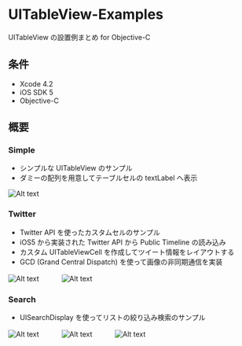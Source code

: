UITableView-Examples
====================

UITableView の設置例まとめ for Objective-C

条件
---------------
 * Xcode 4.2
 * iOS SDK 5
 * Objective-C

概要
---------------
### Simple
 * シンプルな UITableView のサンプル
 * ダミーの配列を用意してテーブルセルの textLabel へ表示

  ![Alt text](https://raw.github.com/syake/UITableView-Examples/master/assets/simple_01.png)

### Twitter
 * Twitter API を使ったカスタムセルのサンプル
 * iOS5 から実装された Twitter API から Public Timeline の読み込み
 * カスタム UITableViewCell を作成してツイート情報をレイアウトする
 * GCD (Grand Central Dispatch) を使って画像の非同期通信を実装

  ![Alt text](https://raw.github.com/syake/UITableView-Examples/master/assets/twitter_01.png)　　　
  ![Alt text](https://raw.github.com/syake/UITableView-Examples/master/assets/twitter_02.png)

### Search
 * UISearchDisplay を使ってリストの絞り込み検索のサンプル

  ![Alt text](https://raw.github.com/syake/UITableView-Examples/master/assets/search_01.png)　　　
  ![Alt text](https://raw.github.com/syake/UITableView-Examples/master/assets/search_02.png)　　　
  ![Alt text](https://raw.github.com/syake/UITableView-Examples/master/assets/search_03.png)

